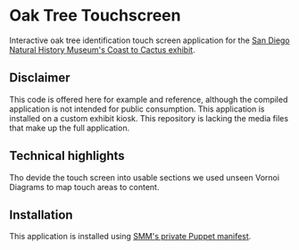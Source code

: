 # Oak Tree Touchscreen
Interactive oak tree identification touch screen application for the [San Diego Natural History Museum's Coast to Cactus exhibit](http://www.sdnhm.org/exhibitions/current-exhibitions/coast-to-cactus-in-southern-california/).

## Disclaimer
This code is offered here for example and reference, although the compiled application is not intended for public consumption. This application is installed on a custom exhibit kiosk. This repository is lacking the media files that make up the full application.

## Technical highlights
Tho devide the touch screen into usable sections we used unseen Vornoi Diagrams to map touch areas to content.

## Installation
This application is installed using [SMM's private Puppet manifest](https://github.com/scimusmn/boxen/blob/master/modules/projects/manifests/sdnhm_0813_oak.pp).
